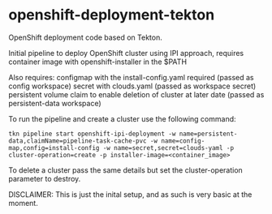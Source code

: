 # openshift-deployment-tekton
OpenShift deployment code based on Tekton.


Initial pipeline to deploy OpenShift cluster using IPI approach, requires container image with openshift-installer in the $PATH

Also requires:
configmap with the install-config.yaml required (passed as config workspace)
secret with clouds.yaml (passed as workspace secret)
persistent volume claim to enable deletion of cluster at later date (passed as persistent-data workspace)

To run the pipeline and create a cluster use the following command:

`tkn pipeline start openshift-ipi-deployment -w name=persistent-data,claimName=pipeline-task-cache-pvc -w name=config-map,config=install-config -w name=secret,secret=clouds-yaml -p cluster-operation=create -p installer-image=<container_image>`

To delete a cluster pass the same details but set the cluster-operation parameter to destroy.


DISCLAIMER: This is just the inital setup, and as such is very basic at the moment.
